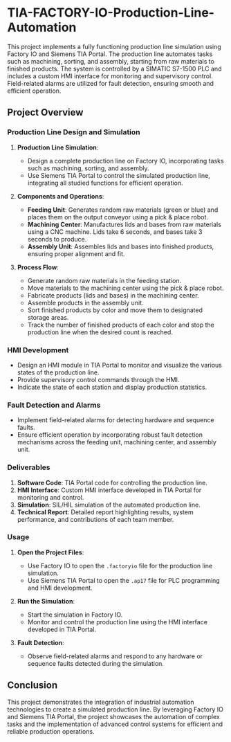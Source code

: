 # TIA-FACTORY-IO-Production-Line-Automation

This project implements a fully functioning production line simulation using Factory IO and Siemens TIA Portal. The production line automates tasks such as machining, sorting, and assembly, starting from raw materials to finished products. The system is controlled by a SIMATIC S7-1500 PLC and includes a custom HMI interface for monitoring and supervisory control. Field-related alarms are utilized for fault detection, ensuring smooth and efficient operation.

## Project Overview

### Production Line Design and Simulation

1. **Production Line Simulation**:
   - Design a complete production line on Factory IO, incorporating tasks such as machining, sorting, and assembly.
   - Use Siemens TIA Portal to control the simulated production line, integrating all studied functions for efficient operation.

2. **Components and Operations**:
   - **Feeding Unit**: Generates random raw materials (green or blue) and places them on the output conveyor using a pick & place robot.
   - **Machining Center**: Manufactures lids and bases from raw materials using a CNC machine. Lids take 6 seconds, and bases take 3 seconds to produce.
   - **Assembly Unit**: Assembles lids and bases into finished products, ensuring proper alignment and fit.

3. **Process Flow**:
   - Generate random raw materials in the feeding station.
   - Move materials to the machining center using the pick & place robot.
   - Fabricate products (lids and bases) in the machining center.
   - Assemble products in the assembly unit.
   - Sort finished products by color and move them to designated storage areas.
   - Track the number of finished products of each color and stop the production line when the desired count is reached.

### HMI Development

- Design an HMI module in TIA Portal to monitor and visualize the various states of the production line.
- Provide supervisory control commands through the HMI.
- Indicate the state of each station and display production statistics.

### Fault Detection and Alarms

- Implement field-related alarms for detecting hardware and sequence faults.
- Ensure efficient operation by incorporating robust fault detection mechanisms across the feeding unit, machining center, and assembly unit.

### Deliverables

1. **Software Code**: TIA Portal code for controlling the production line.
2. **HMI Interface**: Custom HMI interface developed in TIA Portal for monitoring and control.
3. **Simulation**: SIL/HIL simulation of the automated production line.
4. **Technical Report**: Detailed report highlighting results, system performance, and contributions of each team member.

### Usage

1. **Open the Project Files**:
   - Use Factory IO to open the `.factoryio` file for the production line simulation.
   - Use Siemens TIA Portal to open the `.ap17` file for PLC programming and HMI development.

2. **Run the Simulation**:
   - Start the simulation in Factory IO.
   - Monitor and control the production line using the HMI interface developed in TIA Portal.

3. **Fault Detection**:
   - Observe field-related alarms and respond to any hardware or sequence faults detected during the simulation.

## Conclusion

This project demonstrates the integration of industrial automation technologies to create a simulated production line. By leveraging Factory IO and Siemens TIA Portal, the project showcases the automation of complex tasks and the implementation of advanced control systems for efficient and reliable production operations.
